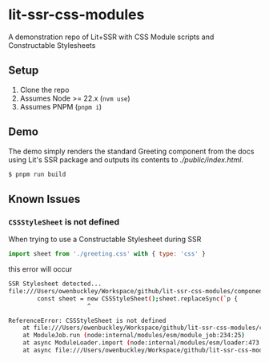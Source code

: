 # lit-ssr-css-modules

A demonstration repo of Lit+SSR with CSS Module scripts and Constructable Stylesheets

## Setup

1. Clone the repo
1. Assumes Node >= 22.x (`nvm use`)
1. Assumes PNPM (`pnpm i`)

## Demo

The demo simply renders the standard Greeting component from the docs using Lit's SSR package and outputs its contents to _./public/index.html_.

```sh
$ pnpm run build
```

## Known Issues

### `CSSStyleSheet` is not defined

When trying to use a Constructable Stylesheet during SSR
```js
import sheet from './greeting.css' with { type: 'css' }
```

this error will occur
```sh
SSR Stylesheet detected...
file:///Users/owenbuckley/Workspace/github/lit-ssr-css-modules/components/greeting/greeting.css:2
        const sheet = new CSSStyleSheet();sheet.replaceSync(`p { 
                      ^

ReferenceError: CSSStyleSheet is not defined
    at file:///Users/owenbuckley/Workspace/github/lit-ssr-css-modules/components/greeting/greeting.css:2:23
    at ModuleJob.run (node:internal/modules/esm/module_job:234:25)
    at async ModuleLoader.import (node:internal/modules/esm/loader:473:24)
    at async file:///Users/owenbuckley/Workspace/github/lit-ssr-css-modules/register.js:5:1
```